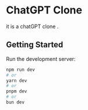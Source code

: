 # ChatGPT Clone 
it is a chatGPT clone . 

## Getting Started 

Run the development server:

```bash
npm run dev
# or
yarn dev
# or
pnpm dev
# or
bun dev
```
